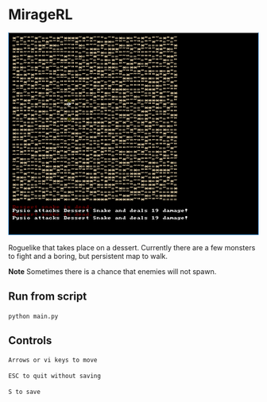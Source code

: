 # MirageRL

![Screenshot](screenshot.png)

Roguelike that takes place on a dessert.
Currently there are a few monsters to fight and a boring, but persistent map to walk.

**Note** Sometimes there is a chance that enemies will not spawn.

## Run from script
`python main.py`

## Controls

```
Arrows or vi keys to move

ESC to quit without saving

S to save
```
